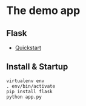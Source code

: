 # The demo app

## Flask

* [Quickstart](http://flask.pocoo.org/docs/quickstart/)

## Install & Startup

    virtualenv env
    . env/bin/activate
    pip install flask
    python app.py
